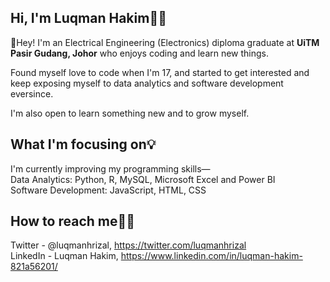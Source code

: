 ## Hi, I'm Luqman Hakim👨‍💻

👋Hey! I'm an Electrical Engineering (Electronics) diploma graduate at **UiTM Pasir Gudang, Johor** who enjoys coding and learn new things. 

Found myself love to code when I'm 17, and started to get interested and keep exposing myself to data analytics and software development eversince.

I'm also open to learn something new and to grow myself.

## What I'm focusing on💡
I'm currently improving my programming skills—<br/>
Data Analytics: Python, R, MySQL, Microsoft Excel and Power BI<br/>
Software Development: JavaScript, HTML, CSS

## How to reach me🙋‍♂️
Twitter - @luqmanhrizal, https://twitter.com/luqmanhrizal<br/>
LinkedIn - Luqman Hakim, https://www.linkedin.com/in/luqman-hakim-821a56201/






